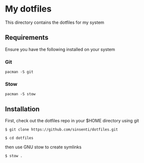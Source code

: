 # My dotfiles

This directory contains the dotfiles for my system

## Requirements

Ensure you have the following installed on your system

### Git

```
pacman -S git
```

### Stow

```
pacman -S stow
```

## Installation

First, check out the dotfiles repo in your $HOME directory using git

```
$ git clone https://github.com/sinsenti/dotfiles.git
```
```
$ cd dotfiles
```

then use GNU stow to create symlinks

```
$ stow .
```
